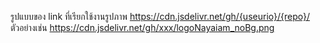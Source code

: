 รูปแบบของ link ที่เรียกใช้งานรูปภาพ 
https://cdn.jsdelivr.net/gh/{useurio}/{repo}/
ตัวอย่างเช่น 
https://cdn.jsdelivr.net/gh/xxx/logoNayaiam_noBg.png
